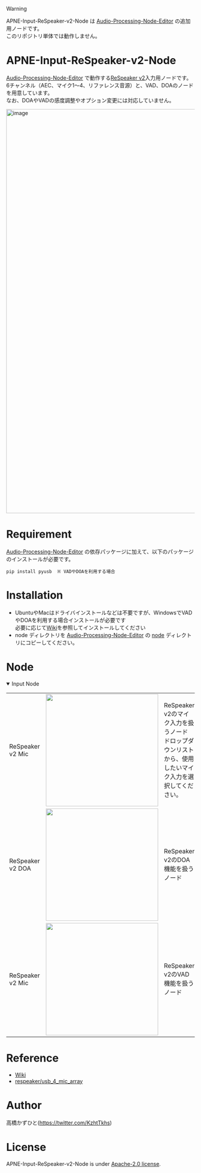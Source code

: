 > [!WARNING]
> APNE-Input-ReSpeaker-v2-Node は [Audio-Processing-Node-Editor](https://github.com/Kazuhito00/Audio-Processing-Node-Editor) の追加用ノードです。<br>
> このリポジトリ単体では動作しません。

# APNE-Input-ReSpeaker-v2-Node
[Audio-Processing-Node-Editor](https://github.com/Kazuhito00/Audio-Processing-Node-Editor) で動作する[ReSpeaker v2](https://jp.seeedstudio.com/ReSpeaker-USB-Mic-Array-p-4247.html)入力用ノードです。<br>
6チャンネル（AEC、マイク1～4、リファレンス音源）と、VAD、DOAのノードを用意しています。<br>
なお、DOAやVADの感度調整やオプション変更には対応していません。

<img width="1648" height="1080" alt="image" src="https://github.com/user-attachments/assets/71bd33bf-5d72-4cbb-8881-41e42d13d114" />


# Requirement
[Audio-Processing-Node-Editor](https://github.com/Kazuhito00/Audio-Processing-Node-Editor) の依存パッケージに加えて、以下のパッケージのインストールが必要です。
```
pip install pyusb  ※ VADやDOAを利用する場合
```

# Installation
* UbuntuやMacはドライバインストールなどは不要ですが、WindowsでVADやDOAを利用する場合インストールが必要です<br>必要に応じて[Wiki](https://wiki.seeedstudio.com/ja/ReSpeaker_Mic_Array_v2.0/#dfu%E3%81%8A%E3%82%88%E3%81%B3led%E5%88%B6%E5%BE%A1%E3%83%89%E3%83%A9%E3%82%A4%E3%83%90%E3%83%BC%E3%81%AE%E3%82%A4%E3%83%B3%E3%82%B9%E3%83%88%E3%83%BC%E3%83%AB)を参照してインストールしてください
* node ディレクトリを [Audio-Processing-Node-Editor](https://github.com/Kazuhito00/Audio-Processing-Node-Editor) の [node](https://github.com/Kazuhito00/Audio-Processing-Node-Editor/tree/main/node) ディレクトリにコピーしてください。

# Node
<details open>
<summary>Input Node</summary>

<table>
    <tr>
        <td width="200">
            ReSpeaker v2 Mic
        </td>
        <td width="320">
            <img src="https://github.com/user-attachments/assets/0177158c-6f66-4a42-9897-1115ef1ef96b" loading="lazy" width="300px">
        </td>
        <td width="760">
            ReSpeaker v2のマイク入力を扱うノード<br>
            ドロップダウンリストから、使用したいマイク入力を選択してください。
        </td>
    </tr>
    <tr>
        <td width="200">
            ReSpeaker v2 DOA
        </td>
        <td width="320">
            <img src="https://github.com/user-attachments/assets/1dffc29f-c1b8-4dbd-8863-05644f77f3af" loading="lazy" width="300px">
        </td>
        <td width="760">
            ReSpeaker v2のDOA機能を扱うノード
        </td>
    </tr>
    <tr>
        <td width="200">
            ReSpeaker v2 Mic
        </td>
        <td width="320">
            <img src="https://github.com/user-attachments/assets/7c88dc94-78e7-4ade-b29f-d7c8f8cab9b1" loading="lazy" width="300px">
        </td>
        <td width="760">
            ReSpeaker v2のVAD機能を扱うノード
        </td>
    </tr>
</table>

</details>

# Reference
* [Wiki](https://wiki.seeedstudio.com/ja/ReSpeaker_Mic_Array_v2.0/#dfu%E3%81%8A%E3%82%88%E3%81%B3led%E5%88%B6%E5%BE%A1%E3%83%89%E3%83%A9%E3%82%A4%E3%83%90%E3%83%BC%E3%81%AE%E3%82%A4%E3%83%B3%E3%82%B9%E3%83%88%E3%83%BC%E3%83%AB)
* [respeaker/usb_4_mic_array](https://github.com/respeaker/usb_4_mic_array)

# Author
高橋かずひと(https://twitter.com/KzhtTkhs)
 
# License 
APNE-Input-ReSpeaker-v2-Node is under [Apache-2.0 license](LICENSE).<br><br>
